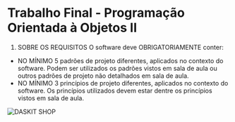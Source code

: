 # Trabalho Final - Programação Orientada à Objetos II
1. SOBRE OS REQUISITOS
O software deve OBRIGATORIAMENTE conter:
* NO MÍNIMO 5 padrões de projeto diferentes, aplicados no contexto do software.
Podem ser utilizados os padrões vistos em sala de aula ou outros padrões de projeto
não detalhados em sala de aula.
* NO MÍNIMO 3 princípios de projeto diferentes, aplicados no contexto do software.
Os princípios utilizados devem estar dentre os princípios vistos em sala de aula.

![DASKIT SHOP](https://drive.google.com/uc?id=1TjQVXIMoj9X2gkg90lRV4ELHyTyG_1fQ)
